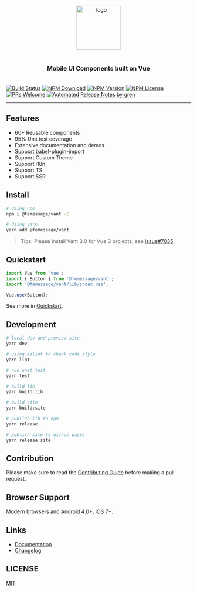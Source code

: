 <p align="center">
    <img alt="logo" src="https://img.yzcdn.cn/vant/logo.png" width="120" height="120" style="margin-bottom: 10px;">
</p>

<h3 align="center" style="margin: 30px 0 35px;">Mobile UI Components built on Vue</h3>

[![Build Status](https://badgen.net/travis/FEMessage/vant/master)](https://travis-ci.com/FEMessage/vant) [![NPM Download](https://badgen.net/npm/dm/@femessage/vant)](https://www.npmjs.com/package/@femessage/vant) [![NPM Version](https://badgen.net/npm/v/@femessage/vant)](https://www.npmjs.com/package/@femessage/vant) [![NPM License](https://badgen.net/npm/license/@femessage/vant)](https://github.com/FEMessage/vant/blob/master/LICENSE) [![PRs Welcome](https://img.shields.io/badge/PRs-welcome-brightgreen.svg)](https://github.com/FEMessage/vant/pulls) [![Automated Release Notes by gren](https://img.shields.io/badge/%F0%9F%A4%96-release%20notes-00B2EE.svg)](https://github-tools.github.io/github-release-notes/)

---

## Features

- 60+ Reusable components
- 95% Unit test coverage
- Extensive documentation and demos
- Support [babel-plugin-import](https://github.com/ant-design/babel-plugin-import)
- Support Custom Theme
- Support i18n
- Support TS
- Support SSR

## Install

```bash
# Using npm
npm i @femessage/vant -S

# Using yarn
yarn add @femessage/vant
```

> Tips: Please install Vant 3.0 for Vue 3 projects, see [issue#7035](https://github.com/youzan/vant/issues/7035)

## Quickstart

```js
import Vue from 'vue';
import { Button } from '@femessage/vant';
import '@femessage/vant/lib/index.css';

Vue.use(Button);
```

See more in [Quickstart](https://femessage.github.io/vant#/en-US/quickstart).

## Development

```sh
# local dev and preview site
yarn dev

# using eslint to check code style
yarn lint

# run unit test
yarn test

# build lib
yarn build:lib

# build site
yarn build:site

# publish lib to npm
yarn release

# publish site to github pages
yarn release:site
```

## Contribution

Please make sure to read the [Contributing Guide](./.github/CONTRIBUTING.md) before making a pull request.

## Browser Support

Modern browsers and Android 4.0+, iOS 7+.

## Links

- [Documentation](https://femessage.github.io/vant)
- [Changelog](https://github.com/FEMessage/vant/releases)

## LICENSE

[MIT](https://en.wikipedia.org/wiki/MIT_License)
